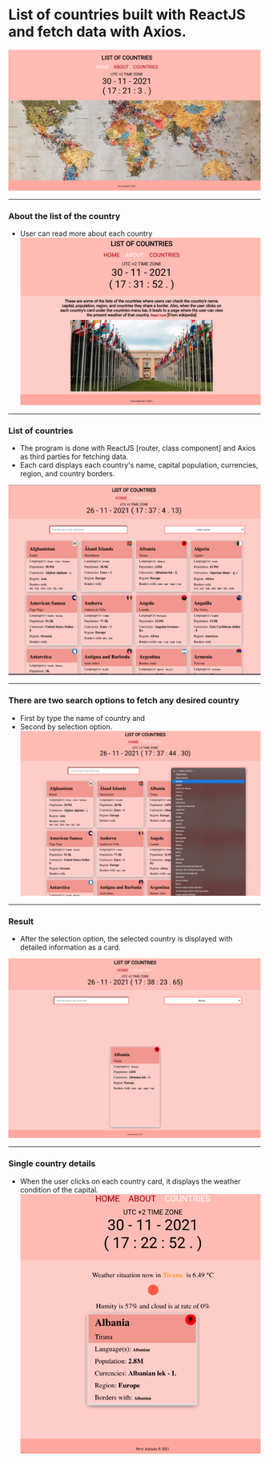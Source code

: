 # List of countries built with ReactJS and fetch data with Axios. 
![List-of-countries-screenshot](/img/Front.png)

---
### About the list of the country
-   User can read more about each country 
![List-of-countries-screenshot](/img/About.png)

---
### List of countries
- The program is done with ReactJS [router, class component] and Axios as third parties for fetching data.
- Each card displays each country's name, capital population, currencies, region, and country borders.

![List-of-countries-screenshot](/img/List-of-countries.png)

---
### There are two search options to fetch any desired country
-   First by type the name of country and
-   Second by selection option.
![Search-by-option-screenshot](/img/search-by-option.png)

---
### Result 
-   After the selection option, the selected country is displayed with detailed information as a card. 

![Search-by-option-screenshot](/img/Result.png)

---
### Single country details
-   When the user clicks on each country card, it displays the weather condition of the capital. 
![Search-by-option-screenshot](/img/SingleCountry.png)